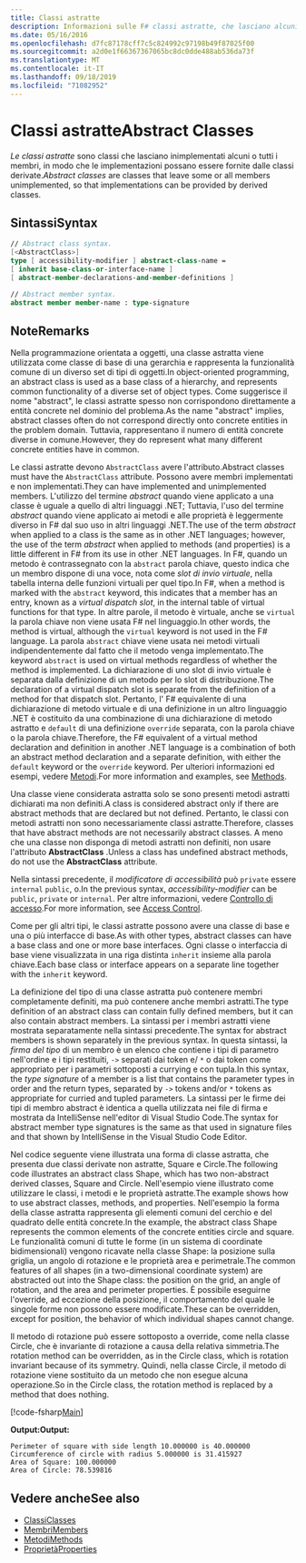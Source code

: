 ```yaml
---
title: Classi astratte
description: Informazioni sulle F# classi astratte, che lasciano alcuni o tutti i membri non implementati e rappresentano funzionalità comuni di un set diversificato di tipi di oggetti.
ms.date: 05/16/2016
ms.openlocfilehash: d7fc87178cff7c5c824992c97198b49f87025f00
ms.sourcegitcommit: a2d0e1f66367367065bc8dc0dde488ab536da73f
ms.translationtype: MT
ms.contentlocale: it-IT
ms.lasthandoff: 09/18/2019
ms.locfileid: "71082952"
---
```

# <a name="abstract-classes"></a><span data-ttu-id="b4146-103">Classi astratte</span><span class="sxs-lookup"><span data-stu-id="b4146-103">Abstract Classes</span></span>

<span data-ttu-id="b4146-104">*Le classi astratte* sono classi che lasciano inimplementati alcuni o tutti i membri, in modo che le implementazioni possano essere fornite dalle classi derivate.</span><span class="sxs-lookup"><span data-stu-id="b4146-104">*Abstract classes* are classes that leave some or all members unimplemented, so that implementations can be provided by derived classes.</span></span>

## <a name="syntax"></a><span data-ttu-id="b4146-105">Sintassi</span><span class="sxs-lookup"><span data-stu-id="b4146-105">Syntax</span></span>

```fsharp
// Abstract class syntax.
[<AbstractClass>]
type [ accessibility-modifier ] abstract-class-name =
[ inherit base-class-or-interface-name ]
[ abstract-member-declarations-and-member-definitions ]

// Abstract member syntax.
abstract member member-name : type-signature
```

## <a name="remarks"></a><span data-ttu-id="b4146-106">Note</span><span class="sxs-lookup"><span data-stu-id="b4146-106">Remarks</span></span>

<span data-ttu-id="b4146-107">Nella programmazione orientata a oggetti, una classe astratta viene utilizzata come classe di base di una gerarchia e rappresenta la funzionalità comune di un diverso set di tipi di oggetti.</span><span class="sxs-lookup"><span data-stu-id="b4146-107">In object-oriented programming, an abstract class is used as a base class of a hierarchy, and represents common functionality of a diverse set of object types.</span></span> <span data-ttu-id="b4146-108">Come suggerisce il nome "abstract", le classi astratte spesso non corrispondono direttamente a entità concrete nel dominio del problema.</span><span class="sxs-lookup"><span data-stu-id="b4146-108">As the name "abstract" implies, abstract classes often do not correspond directly onto concrete entities in the problem domain.</span></span> <span data-ttu-id="b4146-109">Tuttavia, rappresentano il numero di entità concrete diverse in comune.</span><span class="sxs-lookup"><span data-stu-id="b4146-109">However, they do represent what many different concrete entities have in common.</span></span>

<span data-ttu-id="b4146-110">Le classi astratte devono `AbstractClass` avere l'attributo.</span><span class="sxs-lookup"><span data-stu-id="b4146-110">Abstract classes must have the `AbstractClass` attribute.</span></span> <span data-ttu-id="b4146-111">Possono avere membri implementati e non implementati.</span><span class="sxs-lookup"><span data-stu-id="b4146-111">They can have implemented and unimplemented members.</span></span> <span data-ttu-id="b4146-112">L'utilizzo del termine *abstract* quando viene applicato a una classe è uguale a quello di altri linguaggi .NET; Tuttavia, l'uso del termine *abstract* quando viene applicato ai metodi e alle proprietà è leggermente diverso in F# dal suo uso in altri linguaggi .NET.</span><span class="sxs-lookup"><span data-stu-id="b4146-112">The use of the term *abstract* when applied to a class is the same as in other .NET languages; however, the use of the term *abstract* when applied to methods (and properties) is a little different in F# from its use in other .NET languages.</span></span> <span data-ttu-id="b4146-113">In F#, quando un metodo è contrassegnato con la `abstract` parola chiave, questo indica che un membro dispone di una voce, nota come *slot di invio virtuale*, nella tabella interna delle funzioni virtuali per quel tipo.</span><span class="sxs-lookup"><span data-stu-id="b4146-113">In F#, when a method is marked with the `abstract` keyword, this indicates that a member has an entry, known as a *virtual dispatch slot*, in the internal table of virtual functions for that type.</span></span> <span data-ttu-id="b4146-114">In altre parole, il metodo è virtuale, anche se `virtual` la parola chiave non viene usata F# nel linguaggio.</span><span class="sxs-lookup"><span data-stu-id="b4146-114">In other words, the method is virtual, although the `virtual` keyword is not used in the F# language.</span></span> <span data-ttu-id="b4146-115">La parola `abstract` chiave viene usata nei metodi virtuali indipendentemente dal fatto che il metodo venga implementato.</span><span class="sxs-lookup"><span data-stu-id="b4146-115">The keyword `abstract` is used on virtual methods regardless of whether the method is implemented.</span></span> <span data-ttu-id="b4146-116">La dichiarazione di uno slot di invio virtuale è separata dalla definizione di un metodo per lo slot di distribuzione.</span><span class="sxs-lookup"><span data-stu-id="b4146-116">The declaration of a virtual dispatch slot is separate from the definition of a method for that dispatch slot.</span></span> <span data-ttu-id="b4146-117">Pertanto, l' F# equivalente di una dichiarazione di metodo virtuale e di una definizione in un altro linguaggio .NET è costituito da una combinazione di una dichiarazione di metodo astratto e `default` di una definizione `override` separata, con la parola chiave o la parola chiave.</span><span class="sxs-lookup"><span data-stu-id="b4146-117">Therefore, the F# equivalent of a virtual method declaration and definition in another .NET language is a combination of both an abstract method declaration and a separate definition, with either the `default` keyword or the `override` keyword.</span></span> <span data-ttu-id="b4146-118">Per ulteriori informazioni ed esempi, vedere [Metodi](./members/methods.md).</span><span class="sxs-lookup"><span data-stu-id="b4146-118">For more information and examples, see [Methods](./members/methods.md).</span></span>

<span data-ttu-id="b4146-119">Una classe viene considerata astratta solo se sono presenti metodi astratti dichiarati ma non definiti.</span><span class="sxs-lookup"><span data-stu-id="b4146-119">A class is considered abstract only if there are abstract methods that are declared but not defined.</span></span> <span data-ttu-id="b4146-120">Pertanto, le classi con metodi astratti non sono necessariamente classi astratte.</span><span class="sxs-lookup"><span data-stu-id="b4146-120">Therefore, classes that have abstract methods are not necessarily abstract classes.</span></span> <span data-ttu-id="b4146-121">A meno che una classe non disponga di metodi astratti non definiti, non usare l'attributo **AbstractClass** .</span><span class="sxs-lookup"><span data-stu-id="b4146-121">Unless a class has undefined abstract methods, do not use the **AbstractClass** attribute.</span></span>

<span data-ttu-id="b4146-122">Nella sintassi precedente, il *modificatore di accessibilità* può `private` essere `internal` `public`, o.</span><span class="sxs-lookup"><span data-stu-id="b4146-122">In the previous syntax, *accessibility-modifier* can be `public`, `private` or `internal`.</span></span> <span data-ttu-id="b4146-123">Per altre informazioni, vedere [Controllo di accesso](access-control.md).</span><span class="sxs-lookup"><span data-stu-id="b4146-123">For more information, see [Access Control](access-control.md).</span></span>

<span data-ttu-id="b4146-124">Come per gli altri tipi, le classi astratte possono avere una classe di base e una o più interfacce di base.</span><span class="sxs-lookup"><span data-stu-id="b4146-124">As with other types, abstract classes can have a base class and one or more base interfaces.</span></span> <span data-ttu-id="b4146-125">Ogni classe o interfaccia di base viene visualizzata in una riga distinta `inherit` insieme alla parola chiave.</span><span class="sxs-lookup"><span data-stu-id="b4146-125">Each base class or interface appears on a separate line together with the `inherit` keyword.</span></span>

<span data-ttu-id="b4146-126">La definizione del tipo di una classe astratta può contenere membri completamente definiti, ma può contenere anche membri astratti.</span><span class="sxs-lookup"><span data-stu-id="b4146-126">The type definition of an abstract class can contain fully defined members, but it can also contain abstract members.</span></span> <span data-ttu-id="b4146-127">La sintassi per i membri astratti viene mostrata separatamente nella sintassi precedente.</span><span class="sxs-lookup"><span data-stu-id="b4146-127">The syntax for abstract members is shown separately in the previous syntax.</span></span> <span data-ttu-id="b4146-128">In questa sintassi, la *firma del tipo* di un membro è un elenco che contiene i tipi di parametro nell'ordine e i tipi restituiti, `->` separati dai token e/ `*` o dai token come appropriato per i parametri sottoposti a currying e con tupla.</span><span class="sxs-lookup"><span data-stu-id="b4146-128">In this syntax, the *type signature* of a member is a list that contains the parameter types in order and the return types, separated by `->` tokens and/or `*` tokens as appropriate for curried and tupled parameters.</span></span> <span data-ttu-id="b4146-129">La sintassi per le firme dei tipi di membro abstract è identica a quella utilizzata nei file di firma e mostrata da IntelliSense nell'editor di Visual Studio Code.</span><span class="sxs-lookup"><span data-stu-id="b4146-129">The syntax for abstract member type signatures is the same as that used in signature files and that shown by IntelliSense in the Visual Studio Code Editor.</span></span>

<span data-ttu-id="b4146-130">Nel codice seguente viene illustrata una forma di classe astratta, che presenta due classi derivate non astratte, Square e Circle.</span><span class="sxs-lookup"><span data-stu-id="b4146-130">The following code illustrates an abstract class Shape, which has two non-abstract derived classes, Square and Circle.</span></span> <span data-ttu-id="b4146-131">Nell'esempio viene illustrato come utilizzare le classi, i metodi e le proprietà astratte.</span><span class="sxs-lookup"><span data-stu-id="b4146-131">The example shows how to use abstract classes, methods, and properties.</span></span> <span data-ttu-id="b4146-132">Nell'esempio la forma della classe astratta rappresenta gli elementi comuni del cerchio e del quadrato delle entità concrete.</span><span class="sxs-lookup"><span data-stu-id="b4146-132">In the example, the abstract class Shape represents the common elements of the concrete entities circle and square.</span></span> <span data-ttu-id="b4146-133">Le funzionalità comuni di tutte le forme (in un sistema di coordinate bidimensionali) vengono ricavate nella classe Shape: la posizione sulla griglia, un angolo di rotazione e le proprietà area e perimetrale.</span><span class="sxs-lookup"><span data-stu-id="b4146-133">The common features of all shapes (in a two-dimensional coordinate system) are abstracted out into the Shape class: the position on the grid, an angle of rotation, and the area and perimeter properties.</span></span> <span data-ttu-id="b4146-134">È possibile eseguirne l'override, ad eccezione della posizione, il comportamento del quale le singole forme non possono essere modificate.</span><span class="sxs-lookup"><span data-stu-id="b4146-134">These can be overridden, except for position, the behavior of which individual shapes cannot change.</span></span>

<span data-ttu-id="b4146-135">Il metodo di rotazione può essere sottoposto a override, come nella classe Circle, che è invariante di rotazione a causa della relativa simmetria.</span><span class="sxs-lookup"><span data-stu-id="b4146-135">The rotation method can be overridden, as in the Circle class, which is rotation invariant because of its symmetry.</span></span> <span data-ttu-id="b4146-136">Quindi, nella classe Circle, il metodo di rotazione viene sostituito da un metodo che non esegue alcuna operazione.</span><span class="sxs-lookup"><span data-stu-id="b4146-136">So in the Circle class, the rotation method is replaced by a method that does nothing.</span></span>

[!code-fsharp[Main](~/samples/snippets/fsharp/lang-ref-1/snippet2901.fs)]

<span data-ttu-id="b4146-137">**Output:**</span><span class="sxs-lookup"><span data-stu-id="b4146-137">**Output:**</span></span>

```console
Perimeter of square with side length 10.000000 is 40.000000
Circumference of circle with radius 5.000000 is 31.415927
Area of Square: 100.000000
Area of Circle: 78.539816
```

## <a name="see-also"></a><span data-ttu-id="b4146-138">Vedere anche</span><span class="sxs-lookup"><span data-stu-id="b4146-138">See also</span></span>

- [<span data-ttu-id="b4146-139">Classi</span><span class="sxs-lookup"><span data-stu-id="b4146-139">Classes</span></span>](classes.md)
- [<span data-ttu-id="b4146-140">Membri</span><span class="sxs-lookup"><span data-stu-id="b4146-140">Members</span></span>](./members/index.md)
- [<span data-ttu-id="b4146-141">Metodi</span><span class="sxs-lookup"><span data-stu-id="b4146-141">Methods</span></span>](./members/methods.md)
- [<span data-ttu-id="b4146-142">Proprietà</span><span class="sxs-lookup"><span data-stu-id="b4146-142">Properties</span></span>](./members/Properties.md)

